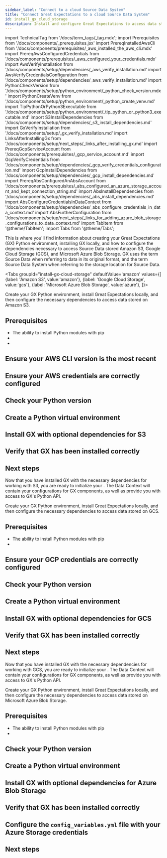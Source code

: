```yaml
---
sidebar_label: "Connect to a cloud Source Data System"
title: "Connect Great Expectations to a cloud Source Data System"
id: install_gx_cloud_storage
description: Install and configure Great Expectations to access data stored on Amazon S3, Google Cloud Storage, and Microsoft Azure Blob Storage.
---
```


import TechnicalTag from '/docs/term_tags/_tag.mdx';
import Prerequisites from '/docs/components/_prerequisites.jsx'
import PrereqInstalledAwsCli from '/docs/components/prerequisites/_aws_installed_the_aws_cli.mdx'
import PrereqAwsConfiguredCredentials from '/docs/components/prerequisites/_aws_configured_your_credentials.mdx'
import AwsVerifyInstallation from '/docs/components/setup/dependencies/_aws_verify_installation.md'
import AwsVerifyCredentialsConfiguration from '/docs/components/setup/dependencies/_aws_verify_installation.md'
import PythonCheckVersion from '/docs/components/setup/python_environment/_python_check_version.mdx'
import PythonCreateVenv from '/docs/components/setup/python_environment/_python_create_venv.md'
import TipPythonOrPython3Executable from '/docs/components/setup/python_environment/_tip_python_or_python3_executable.md'
import S3InstallDependencies from '/docs/components/setup/dependencies/_s3_install_dependencies.md'
import GxVerifyInstallation from '/docs/components/setup/_gx_verify_installation.md'
import LinksAfterInstallingGx from '/docs/components/setup/next_steps/_links_after_installing_gx.md'
import PrereqGcpServiceAccount from '/docs/components/prerequisites/_gcp_service_account.md'
import GcpVerifyCredentials from '/docs/components/setup/dependencies/_gcp_verify_credentials_configuration.md'
import GcpInstallDependencies from '/docs/components/setup/dependencies/_gcp_install_dependencies.md'
import PrereqAbsConfiguredAnAbsAccount from '/docs/components/prerequisites/_abs_configured_an_azure_storage_account_and_kept_connection_string.md'
import AbsInstallDependencies from '/docs/components/setup/dependencies/_abs_install_dependencies.md'
import AbsConfigureCredentialsInDataContext from '/docs/components/setup/dependencies/_abs_configure_credentials_in_data_context.md'
import AbsFurtherConfiguration from '/docs/components/setup/next_steps/_links_for_adding_azure_blob_storage_configurations_to_data_context.md'
import TabItem from '@theme/TabItem';
import Tabs from '@theme/Tabs';

This is where you'll find information about creating your Great Expectations (GX) Python environment, installing GX locally, and how to configure the dependencies necessary to access Source Data stored Amazon S3, Google Cloud Storage (GCS), and Microsoft Azure Blob Storage. GX uses the term Source Data when referring to data in its original format, and the term Source Data System when referring to the storage location for Source Data.

<Tabs
  groupId="install-gx-cloud-storage"
  defaultValue='amazon'
  values={[
  {label: 'Amazon S3', value:'amazon'},
  {label: 'Google Cloud Storage', value:'gcs'},
  {label: 'Microsoft Azure Blob Storage', value:'azure'},
  ]}>
  <TabItem value="amazon">

Create your GX Python environment, install Great Expectations locally, and then configure the necessary dependencies to access data stored on Amazon S3.

## Prerequisites

<Prerequisites requirePython = {true} requireInstallation = {false} requireDataContext = {false} requireSourceData = {null} requireDatasource = {false} requireExpectationSuite = {false}>

- The ability to install Python modules with pip
- <PrereqInstalledAwsCli />
- <PrereqAwsConfiguredCredentials />

</Prerequisites>

## Ensure your AWS CLI version is the most recent

<AwsVerifyInstallation />

## Ensure your AWS credentials are correctly configured

<AwsVerifyCredentialsConfiguration />

## Check your Python version

<PythonCheckVersion />

<TipPythonOrPython3Executable />

## Create a Python virtual environment

<PythonCreateVenv />

## Install GX with optional dependencies for S3

<S3InstallDependencies />

## Verify that GX has been installed correctly

<GxVerifyInstallation />

## Next steps

Now that you have installed GX with the necessary dependencies for working with S3, you are ready to initialize your <TechnicalTag tag="data_context" text="Data Context" />.  The Data Context will contain your configurations for GX components, as well as provide you with access to GX's Python API.

<LinksAfterInstallingGx />

  </TabItem>
<TabItem value="gcs">

Create your GX Python environment, install Great Expectations locally, and then configure the necessary dependencies to access data stored on GCS.

## Prerequisites

<Prerequisites requirePython = {true} requireInstallation = {false} requireDataContext = {false} requireSourceData = {null} requireDatasource = {false} requireExpectationSuite = {false}>

- The ability to install Python modules with pip
- <PrereqGcpServiceAccount />

</Prerequisites>

## Ensure your GCP credentials are correctly configured

<GcpVerifyCredentials />

## Check your Python version

<PythonCheckVersion />

<TipPythonOrPython3Executable />

## Create a Python virtual environment

<PythonCreateVenv />

## Install GX with optional dependencies for GCS

<GcpInstallDependencies />

## Verify that GX has been installed correctly

<GxVerifyInstallation />

## Next steps

Now that you have installed GX with the necessary dependencies for working with GCS, you are ready to initialize your <TechnicalTag tag="data_context" text="Data Context" />.  The Data Context will contain your configurations for GX components, as well as provide you with access to GX's Python API.

<LinksAfterInstallingGx />

</TabItem>
<TabItem value="azure">

Create your GX Python environment, install Great Expectations locally, and then configure the necessary dependencies to access data stored on Microsoft Azure Blob Storage.

## Prerequisites

<Prerequisites requirePython = {true} requireInstallation = {false} requireDataContext = {false} requireSourceData = {null} requireDatasource = {false} requireExpectationSuite = {false}>

- The ability to install Python modules with pip
- <PrereqAbsConfiguredAnAbsAccount />

</Prerequisites>

## Check your Python version

<PythonCheckVersion />

<TipPythonOrPython3Executable />

## Create a Python virtual environment

<PythonCreateVenv />

## Install GX with optional dependencies for Azure Blob Storage

<AbsInstallDependencies />

## Verify that GX has been installed correctly

<GxVerifyInstallation />

## Configure the `config_variables.yml` file with your Azure Storage credentials

<AbsConfigureCredentialsInDataContext />

## Next steps

<AbsFurtherConfiguration />

</TabItem>
</Tabs>